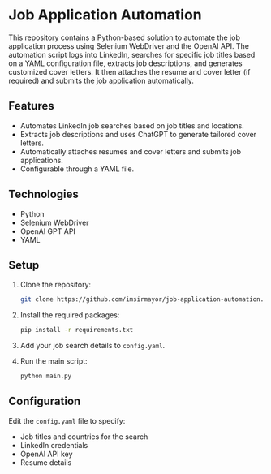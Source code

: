 # Job Application Automation

This repository contains a Python-based solution to automate the job application process using Selenium WebDriver and the OpenAI API. The automation script logs into LinkedIn, searches for specific job titles based on a YAML configuration file, extracts job descriptions, and generates customized cover letters. It then attaches the resume and cover letter (if required) and submits the job application automatically.

## Features

- Automates LinkedIn job searches based on job titles and locations.
- Extracts job descriptions and uses ChatGPT to generate tailored cover letters.
- Automatically attaches resumes and cover letters and submits job applications.
- Configurable through a YAML file.

## Technologies

- Python
- Selenium WebDriver
- OpenAI GPT API
- YAML

## Setup

1. Clone the repository:
   ```bash
   git clone https://github.com/imsirmayor/job-application-automation.git
   ```

2. Install the required packages:
   ```bash
   pip install -r requirements.txt
   ```

3. Add your job search details to `config.yaml`.

4. Run the main script:
   ```bash
   python main.py
   ```

## Configuration

Edit the `config.yaml` file to specify:

- Job titles and countries for the search
- LinkedIn credentials
- OpenAI API key
- Resume details

